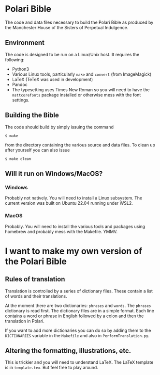# Polari Bible
The code and data files necessary to build the Polari Bible as produced by the Manchester House of the Sisters of Perpetual Indulgence.

## Environment
The code is designed to be run on a Linux/Unix host. It requires the following:

* Python3
* Various Linux tools, particularly `make` and `convert` (from ImageMagick)
* LaTeX (TeTeX was used in development)
* Pandoc
* The typesetting uses Times New Roman so you will need to have the `msttcorefonts` package installed or otherwise mess
with the font settings.

## Building the Bible
The code should build by simply issuing the command

`$ make`

from the directory containing the various source and data files. To clean up after yourself you can also issue

`$ make clean`

## Will it run on Windows/MacOS?

### Windows

Probably not natively. You will need to install a Linux subsystem. The current version was built on Ubuntu 22.04 running under WSL2.

### MacOS

Probably. You will need to install the various tools and packages using homebrew and probably mess with the Makefile. YMMV.

# I want to make my own version of the Polari Bible

## Rules of translation

Translation is controlled by a series of dictionary files. These contain a list of words and their translations.

At the moment there are two dictionaries: `phrases` and `words`. The `phrases` dictionary is read first. The dictionary files
are in a simple format. Each line contains a word or phrase in English followed by a colon and then the translation in Polari. 

If you want to add more dictionaries you can do so by adding them to the `DICTIONARIES` variable in the `Makefile` and 
also in `PerformTranslation.py`.

## Altering the formatting, illustrations, etc.

This is trickier and you will need to understand LaTeX. The LaTeX template is in `template.tex`. But feel free to play around. 